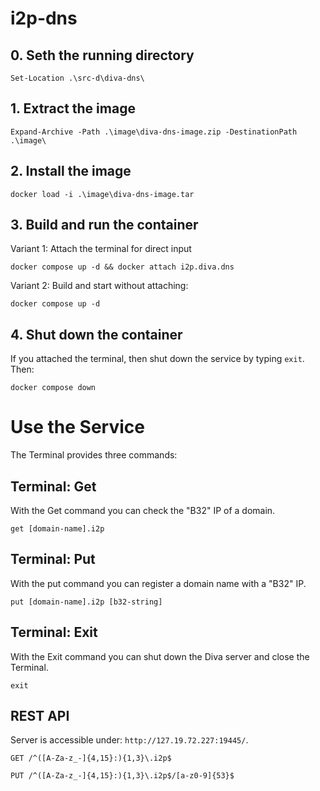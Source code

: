 # i2p-dns

## 0. Seth the running directory
```pwsh
Set-Location .\src-d\diva-dns\
```

## 1. Extract the image
```pwsh
Expand-Archive -Path .\image\diva-dns-image.zip -DestinationPath .\image\
```

## 2. Install the image
```pwsh
docker load -i .\image\diva-dns-image.tar
```

## 3. Build and run the container
Variant 1: Attach the terminal for direct input
```pwsh
docker compose up -d && docker attach i2p.diva.dns
```
Variant 2: Build and start without attaching:
```pwsh
docker compose up -d
```

## 4. Shut down the container
If you attached the terminal, then shut down the service by typing `exit`. Then:
```pwsh
docker compose down
```

# Use the Service
The Terminal provides three commands:
## Terminal: Get
With the Get command you can check the "B32" IP of a domain. 
```pwsh
get [domain-name].i2p
```

## Terminal: Put
With the put command you can register a domain name with a "B32" IP.
```pwsh
put [domain-name].i2p [b32-string]
```

## Terminal: Exit
With the Exit command you can shut down the Diva server and close the Terminal.
```pwsh
exit
```

## REST API
Server is accessible under: `http://127.19.72.227:19445/`.
```
GET /^([A-Za-z_-]{4,15}:){1,3}\.i2p$

PUT /^([A-Za-z_-]{4,15}:){1,3}\.i2p$/[a-z0-9]{53}$
```
